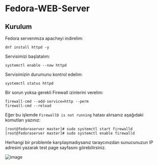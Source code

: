# Fedora-WEB-Server

## Kurulum

Fedora serverımıza apacheyi indirelim:

```
dnf install httpd -y
```

Servisimizi başlatalım:

```
systemctl enable --now httpd
```

Servisimizin durumunu kontrol edelim:

```
systemctl status httpd
```

Bir sorun yoksa gerekli Firewall izinlerini verelim:

```
firewall-cmd --add-service=http --perm
firewall-cmd --reload
```

Eğer bu işlemde `FirewallD is not running` hatası alırsanız aşağıdaki komutları yazınız:

```
[root@fedoraserver master]# sudo systemctl start firewalld
[root@fedoraserver master]# sudo systemctl enable firewalld
```

Herhangi bir problemle karşılaşmadıysanız taraycınızdan sunucunuzun IP adresini yazarak test page sayfasını görebilirsiniz.

![image](https://github.com/ugurcomptech/Fedora-WEB-Server/assets/133202238/6ac75531-72c0-4942-93dc-70eac29915aa)



